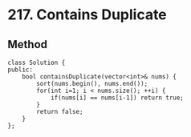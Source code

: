 # 217. Contains Duplicate

## Method

```cpp=
class Solution {
public:
    bool containsDuplicate(vector<int>& nums) {
        sort(nums.begin(), nums.end());
        for(int i=1; i < nums.size(); ++i) {
            if(nums[i] == nums[i-1]) return true;
        }
        return false;
    }
};
```